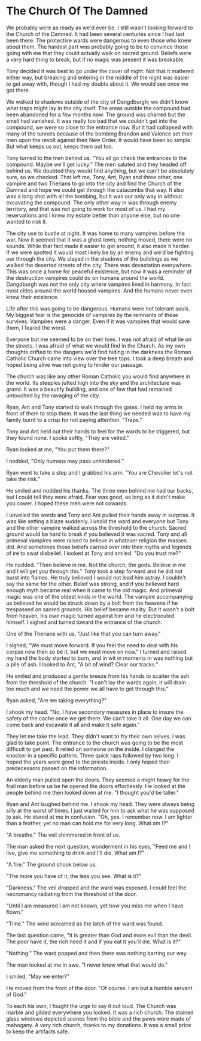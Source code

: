 # The Church Of The Damned

We probably were as ready as we'd ever be.  I still wasn't looking forward to the Church of the Damned.  It had been several centuries since I had last been there.  The protective wards were dangerous to even those who knew about them.  The hardest part was probably going to be to convince those going with me that they could actually walk on sacred ground.  Beliefs were a very hard thing to break, but if no magic was present it was breakable.

Tony decided it was best to go under the cover of night.  Not that it mattered either way, but breaking and entering in the middle of the night was easier to get away with, though I had my doubts about it.  We would see once we got there.

We walked to shadows outside of the city of Dangdburgh; we didn't know what traps might lay in the city itself.  The areas outside the compound had been abandoned for a few months now.   The ground was charred but the smell had vanished.  It was really too bad that we couldn't get into the compound, we were so close to the entrance now.  But it had collapsed with many of the tunnels because of the bombing Brandon and Valence set their men upon the revolt against their New Order.  It would have been so simple.  But what keeps us out, keeps them out too. 

Tony turned to the men behind us.  "You all go check the entrances to the compound.  Maybe we'll get lucky."  The men saluted and they headed off behind us.  We doubted they would find anything, but we can't be absolutely sure, so we checked.  That left me, Tony, Ant, Ryan and three other, one vampire and two Therians to go into the city and find the Church of the Damned and hope we could get through the catacombs that way.  It also was a long shot with all the bombing, but it was our only way in without excavating the compound.  The only other way in was through enemy territory, and that was not going to work for most of us.  I had my reservations and I knew my estate better than anyone else, but no one wanted to risk it.

The city use to bustle at night.  It was home to many vampires before the war.  Now it seemed that it was a ghost town, nothing moved, there were no sounds.    While that fact made it easier to get around, it also made it harder.  If we were spotted it would most likely be by an enemy and we'd be fighting our through the city.  We stayed in the shadows of the buildings as we walked the deserted streets of the city.  There was devastation everywhere.  This was once a home for peaceful existence, but now it was a reminder of the destruction vampires could do on humans around the world.  Dangdburgh was not the only city where vampires lived in harmony.  In fact most cities around the world housed vampires.  And the humans never even knew their existence.  

Life after this was going to be dangerous.  Humans were not tolerant souls. My biggest fear is the genocide of vampires by the remnants of these survives.  Vampires were a danger.  Even if it was vampires that would save them, I feared the worst.

Everyone but me seemed to be on their toes.  I was not afraid of what lie on the streets.  I was afraid of what we would find in the Church.  As my own thoughts drifted to the dangers we'd find hiding in the darkness the Roman Catholic Church came into view over the tree tops.  I took a deep breath and hoped being alive was not going to hinder our passage.

The church was like any other Roman Catholic you would find anywhere in the world.  Its steeples jutted high into the sky and the architecture was grand.  It was a beautify building, and one of few that had remained untouched by the ravaging of the city.  

Ryan, Ant and Tony started to walk through the gates.  I held my arms in front of them to stop them.  It was the last thing we needed was to have my family burnt to a crisp for not paying attention.  "Traps."

Tony and Ant held out their hands to feel for the wards to be triggered, but they found none. I spoke softly, "They are veiled."

Ryan looked at me, "You put them there?"

I nodded, "Only humans may pass unhindered."

Ryan went to take a step and I grabbed his arm.  "You are Chevalier let's not take the risk."

He smiled and nodded his thanks.  The three men behind me had our backs, but I could tell they were afraid.  Fear was good, as long as it didn't make you cower.  I hoped these men were not cowards.

I unveiled the wards and Tony and Ant pulled their hands away in surprise.  It was like setting a blaze suddenly.  I undid the ward and everyone but Tony and the other vampire walked across the threshold to the church.  Sacred ground would be hard to break if you believed it was sacred.  Tony and all primeval vampires were raised to believe in whatever religion the masses did.  And sometimes those beliefs carried over into their myths and legends of ire to swat disbelief.  I looked at Tony and smiled.  "Do you trust me?"

He nodded.  "Then believe in me.  Not the church, the gods. Believe in me and I will get you through this."  Tony took a step forward and he did not burst into flames.  He truly believed I would not lead him astray.  I couldn't say the same for the other.  Belief was strong, and if you believed hard enough myth became real when it came to the old magic.  And primeval magic was one of the oldest kinds in the world.  The vampire accompanying us believed he would be struck down by a bolt from the heavens if he trespassed on sacred grounds.  His belief became reality.  But it wasn't a bolt from heaven, his own magic turned against him and he electrocuted himself.  I sighed and turned toward the entrance of the church.

One of the Therians with us,  "Just like that you can turn away."

I sighed, "We must move forward.  If you feel the need to deal with his corpse now then so be it, but we must move on now."  I turned and raised my hand the body started to burn, and in wit in moments in was nothing but a pile of ash.  I looked to Ant, "A bit of wind?  Clear our tracks."

He smiled and produced a gentle breeze from his hands to scatter the ash from the threshold of the church.  "I can't lay the wards again, it will drain too much and we need the power we all have to get through this."

Ryan asked, "Are we taking everything?"

I shook my head.  "No, I have secondary measures in place to insure the safety of the cache once we get there.  We can't take it all.  One day we can come back and excavate it all and make it safe again."

They let me take the lead.  They didn't want to fry their own selves.  I was glad to take point.  The entrance to the church was going to be the most difficult to get past.  It relied on someone on the inside.  I clanged the knocker in a specific pattern.  Three quick raps followed by two long.  I hoped the years were good to the priests inside.  I only hoped their predecessors passed on the information.

An elderly man pulled open the doors.  They seemed a might heavy for the frail man before us be he opened the doors effortlessly.  He looked at the people behind me then looked down at me.  "I thought you'd be taller."

Ryan and Ant laughed behind me.  I shook my head. They were always being silly at the worst of times.  I just waited for him to ask what he was supposed to ask.  He stared at me in confusion.  "Oh, yes.  I remember now.  I am lighter than a feather, yet no man can hold me for very long. What am I?"

"A breathe."  The veil shimmered in front of us.

The man asked the next question, wonderment in his eyes, "Feed me and I live, give me something to drink and I'll die. What am I?"

"A fire."  The ground shook below us.

"The more you have of it, the less you see. What is it?"

"Darkness."  The veil dropped and the ward was exposed.  I could feel the necromancy radiating from the threshold of the door.

"Until I am measured I am not known, yet how you miss me when I have flown."

"Time."  The wind screamed as the latch of the ward was found.

The last question came, "It is greater than God and more evil than the devil. The poor have it, the rich need it and if you eat it you'll die. What is it?"

"Nothing."  The ward popped and then there was nothing barring our way.

The man looked at me in awe.  "I never knew what that would do."

I smiled, "May we enter?"

He moved from the front of the door.  "Of course.  I am but a humble servant of God."

To each his own, I fought the urge to say it out loud.  The Church was marble and gilded everywhere you looked.  It was a rich church.  The stained glass windows depicted scenes from the bible and the pews were made of mahogany.  A very rich church, thanks to my donations.  It was a small price to keep the artifacts safe.


